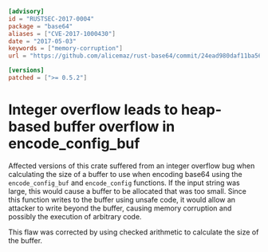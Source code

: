 ```toml
[advisory]
id = "RUSTSEC-2017-0004"
package = "base64"
aliases = ["CVE-2017-1000430"]
date = "2017-05-03"
keywords = ["memory-corruption"]
url = "https://github.com/alicemaz/rust-base64/commit/24ead980daf11ba563e4fb2516187a56a71ad319"

[versions]
patched = [">= 0.5.2"]
```

# Integer overflow leads to heap-based buffer overflow in encode_config_buf

Affected versions of this crate suffered from an integer overflow bug when
calculating the size of a buffer to use when encoding base64 using the
`encode_config_buf` and `encode_config` functions.  If the input string
was large, this would cause a buffer to be allocated that was too small.
Since this function writes to the buffer using unsafe code, it would
allow an attacker to write beyond the buffer, causing memory corruption
and possibly the execution of arbitrary code.

This flaw was corrected by using checked arithmetic to calculate
the size of the buffer.
